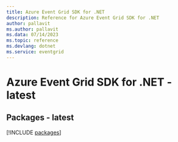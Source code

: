 ```yaml
---
title: Azure Event Grid SDK for .NET
description: Reference for Azure Event Grid SDK for .NET
author: pallavit
ms.author: pallavit
ms.data: 07/14/2023
ms.topic: reference
ms.devlang: dotnet
ms.service: eventgrid
---
```

# Azure Event Grid SDK for .NET - latest
## Packages - latest
[!INCLUDE [packages](event-grid-index.md)]